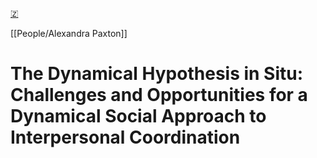 [🇿](zotero://select/groups/5641742/items/GKJPIU2J)

[[People/Alexandra Paxton]] 
# The Dynamical Hypothesis in Situ: Challenges and Opportunities for a Dynamical Social Approach to Interpersonal Coordination

